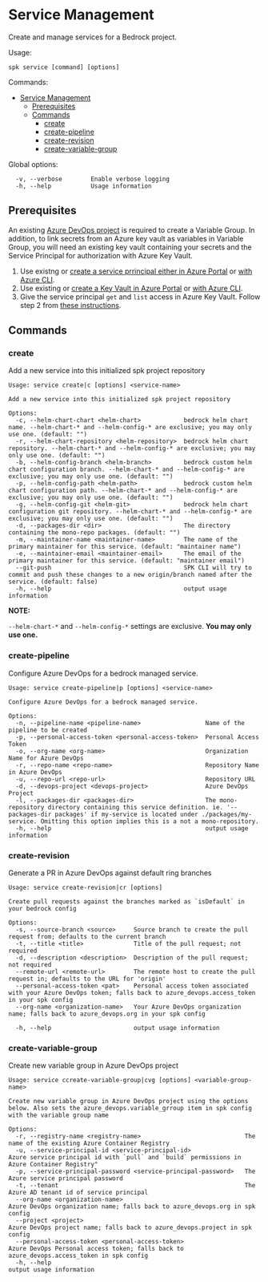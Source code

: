 # Service Management

Create and manage services for a Bedrock project.

Usage:

```
spk service [command] [options]
```

Commands:

- [Service Management](#service-management)
  - [Prerequisites](#prerequisites)
  - [Commands](#commands)
    - [create](#create)
    - [create-pipeline](#create-pipeline)
    - [create-revision](#create-revision)
    - [create-variable-group](#create-variable-group)

Global options:

```
  -v, --verbose        Enable verbose logging
  -h, --help           Usage information
```

## Prerequisites

An existing
[Azure DevOps project](https://azure.microsoft.com/en-us/services/devops/) is
required to create a Variable Group. In addition, to link secrets from an Azure
key vault as variables in Variable Group, you will need an existing key vault
containing your secrets and the Service Principal for authorization with Azure
Key Vault.

1. Use existng or
   [create a service prrincipal either in Azure Portal](https://docs.microsoft.com/en-us/azure/active-directory/develop/howto-create-service-principal-portal)
   or
   [with Azure CLI](https://docs.microsoft.com/en-us/cli/azure/create-an-azure-service-principal-azure-cli?view=azure-cli-latest).
2. Use existing or
   [create a Key Vault in Azure Portal](https://docs.microsoft.com/en-us/azure/key-vault/quick-create-portal)
   or
   [with Azure CLI](https://docs.microsoft.com/en-us/azure/key-vault/quick-create-cli).
3. Give the service principal `get` and `list` access in Azure Key Vault. Follow
   step 2 from
   [these instructions](https://docs.microsoft.com/en-us/azure/devops/pipelines/library/variable-groups?view=azure-devops&tabs=yaml#link-secrets-from-an-azure-key-vault).

## Commands

### create

Add a new service into this initialized spk project repository

```
Usage: service create|c [options] <service-name>

Add a new service into this initialized spk project repository

Options:
  -c, --helm-chart-chart <helm-chart>            bedrock helm chart name. --helm-chart-* and --helm-config-* are exclusive; you may only use one. (default: "")
  -r, --helm-chart-repository <helm-repository>  bedrock helm chart repository. --helm-chart-* and --helm-config-* are exclusive; you may only use one. (default: "")
  -b, --helm-config-branch <helm-branch>         bedrock custom helm chart configuration branch. --helm-chart-* and --helm-config-* are exclusive; you may only use one. (default: "")
  -p, --helm-config-path <helm-path>             bedrock custom helm chart configuration path. --helm-chart-* and --helm-config-* are exclusive; you may only use one. (default: "")
  -g, --helm-config-git <helm-git>               bedrock helm chart configuration git repository. --helm-chart-* and --helm-config-* are exclusive; you may only use one. (default: "")
  -d, --packages-dir <dir>                       The directory containing the mono-repo packages. (default: "")
  -m, --maintainer-name <maintainer-name>        The name of the primary maintainer for this service. (default: "maintainer name")
  -e, --maintainer-email <maintainer-email>      The email of the primary maintainer for this service. (default: "maintainer email")
  --git-push                                     SPK CLI will try to commit and push these changes to a new origin/branch named after the service. (default: false)
  -h, --help                                     output usage information
```

**NOTE:**

`--helm-chart-*` and `--helm-config-*` settings are exclusive. **You may only
use one.**

### create-pipeline

Configure Azure DevOps for a bedrock managed service.

```
Usage: service create-pipeline|p [options] <service-name>

Configure Azure DevOps for a bedrock managed service.

Options:
  -n, --pipeline-name <pipeline-name>                  Name of the pipeline to be created
  -p, --personal-access-token <personal-access-token>  Personal Access Token
  -o, --org-name <org-name>                            Organization Name for Azure DevOps
  -r, --repo-name <repo-name>                          Repository Name in Azure DevOps
  -u, --repo-url <repo-url>                            Repository URL
  -d, --devops-project <devops-project>                Azure DevOps Project
  -l, --packages-dir <packages-dir>                    The mono-repository directory containing this service definition. ie. '--packages-dir packages' if my-service is located under ./packages/my-service. Omitting this option implies this is a not a mono-repository.
  -h, --help                                           output usage information
```

### create-revision

Generate a PR in Azure DevOps against default ring branches

```
Usage: service create-revision|cr [options]

Create pull requests against the branches marked as `isDefault` in your bedrock config

Options:
  -s, --source-branch <source>     Source branch to create the pull request from; defaults to the current branch
  -t, --title <title>              Title of the pull request; not required
  -d, --description <description>  Description of the pull request; not required
  --remote-url <remote-url>        The remote host to create the pull request in; defaults to the URL for 'origin'
  --personal-access-token <pat>    Personal access token associated with your Azure DevOps token; falls back to azure_devops.access_token in your spk config
  --org-name <organization-name>   Your Azure DevOps organization name; falls back to azure_devops.org in your spk config

  -h, --help                       output usage information
```

### create-variable-group

Create new variable group in Azure DevOps project

```
Usage: service ccreate-variable-group|cvg [options] <variable-group-name>

Create new variable group in Azure DevOps project using the options below. Also sets the azure_devops.variable_grroup item in spk config with the variable group name

Options:
  -r, --registry-name <registry-name>                             The name of the existing Azure Container Registry
  -u, --service-principal-id <service-principal-id>               Azure service principal id with `pull` and `build` permissions in Azure Container Registry"
  -p, --service-principal-password <service-principal-password>   The Azure service principal password
  -t, --tenant                                                    The Azure AD tenant id of service principal
  --org-name <organization-name>                                  Azure DevOps organization name; falls back to azure_devops.org in spk config
  --project <project>                                             Azure DevOps project name; falls back to azure_devops.project in spk config
  --personal-access-token <personal-access-token>                 Azure DevOps Personal access token; falls back to azure_devops.access_token in spk config
  -h, --help                                                      output usage information
```
